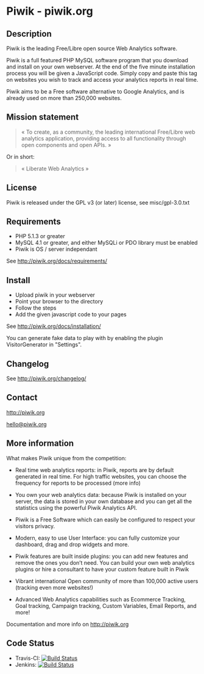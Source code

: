 # Piwik - piwik.org   

## Description 

Piwik is the leading Free/Libre open source Web Analytics software.

Piwik is a full featured PHP MySQL software program that you download and install on your own webserver. 
At the end of the five minute installation process you will be given a JavaScript code. 
Simply copy and paste this tag on websites you wish to track and access your analytics reports in real time.

Piwik aims to be a Free software alternative to Google Analytics, and is already used on more than 250,000 websites.

## Mission statement

> « To create, as a community, the leading international Free/Libre web analytics application, providing access to all functionality through open components and open APIs. »

Or in short:
> « Liberate Web Analytics »

## License

Piwik is released under the GPL v3 (or later) license, see misc/gpl-3.0.txt 

## Requirements

  * PHP 5.1.3 or greater
  * MySQL 4.1 or greater, and either MySQLi or PDO library must be enabled
  * Piwik is OS / server independant

See http://piwik.org/docs/requirements/

## Install 

  * Upload piwik in your webserver 
  * Point your browser to the directory
  * Follow the steps
  * Add the given javascript code to your pages

See http://piwik.org/docs/installation/

You can generate fake data to play with by enabling the plugin VisitorGenerator in "Settings".

## Changelog

See http://piwik.org/changelog/

## Contact

http://piwik.org

hello@piwik.org

## More information

What makes Piwik unique from the competition:

  * Real time web analytics reports: in Piwik, reports are by default generated in real time. 
    For high traffic websites, you can choose the frequency for reports to be processed (more info)

  * You own your web analytics data: because Piwik is installed on your server, the data is stored in your own database and you can get all the statistics using the powerful Piwik Analytics API.

  * Piwik is a Free Software which can easily be configured to respect your visitors privacy.

  * Modern, easy to use User Interface: you can fully customize your dashboard, drag and drop widgets and more.

  * Piwik features are built inside plugins: you can add new features and remove the ones you don’t need. 
    You can build your own web analytics plugins or hire a consultant to have your custom feature built in Piwik

  * Vibrant international Open community of more than 100,000 active users (tracking even more websites!)

  * Advanced Web Analytics capabilities such as Ecommerce Tracking, Goal tracking, Campaign tracking, 
    Custom Variables, Email Reports, and more!

Documentation and more info on http://piwik.org

## Code Status

  * Travis-CI: [![Build Status](https://travis-ci.org/piwik/piwik.png?branch=master)](https://travis-ci.org/piwik/piwik) 
  * Jenkins: [![Build Status](http://qa.piwik.org:8080/job/Piwik.Full/badge/icon)](http://qa.piwik.org:8080/job/Piwik.Full/)

